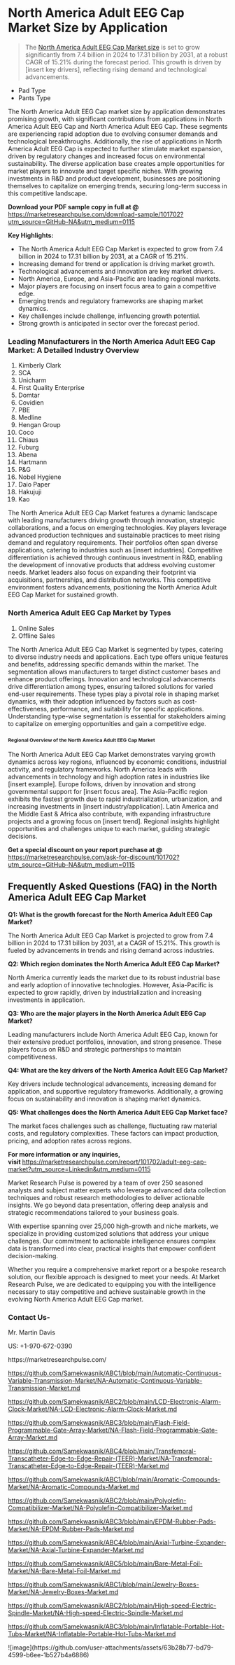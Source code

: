 <h1>North America Adult EEG Cap Market&nbsp;Size by Application</h1><blockquote><p>The <a href="https://marketresearchpulse.com/download-sample/101702?utm_source=GitHub-NA&amp;utm_medium=0115">North America Adult EEG Cap Market size</a> is set to grow significantly from 7.4 billion in 2024 to 17.31 billion by 2031, at a robust CAGR of 15.21% during the forecast period. This growth is driven by [insert key drivers], reflecting rising demand and technological advancements.</p></blockquote><ul><li>Pad Type<li> Pants Type</li></ul><p>The North America Adult EEG Cap market size by application demonstrates promising growth, with significant contributions from applications in North America Adult EEG Cap and North America Adult EEG Cap. These segments are experiencing rapid adoption due to evolving consumer demands and technological breakthroughs. Additionally, the rise of applications in North America Adult EEG Cap is expected to further stimulate market expansion, driven by regulatory changes and increased focus on environmental sustainability. The diverse application base creates ample opportunities for market players to innovate and target specific niches. With growing investments in R&D and product development, businesses are positioning themselves to capitalize on emerging trends, securing long-term success in this competitive landscape.</p><p><strong>Download your PDF sample copy in full at @ </strong><a href="https://marketresearchpulse.com/download-sample/101702?utm_source=GitHub-NA&amp;utm_medium=0115">https://marketresearchpulse.com/download-sample/101702?utm_source=GitHub-NA&amp;utm_medium=0115</a></p><p><strong>Key Highlights: </strong></p><ul><li>The North America Adult EEG Cap Market is expected to grow from 7.4 billion in 2024 to 17.31 billion by 2031, at a CAGR of 15.21%.</li><li>Increasing demand for trend or application is driving market growth.</li><li>Technological advancements and innovation are key market drivers.</li><li>North America, Europe, and Asia-Pacific are leading regional markets.</li><li>Major players are focusing on insert focus area to gain a competitive edge.</li><li>Emerging trends and regulatory frameworks are shaping market dynamics.</li><li>Key challenges include challenge, influencing growth potential.</li><li>Strong growth is anticipated in sector over the forecast period.</li></ul><h3>Leading Manufacturers in the North America Adult EEG Cap Market: A Detailed Industry Overview</h3><ol><li>Kimberly Clark</li><li>SCA</li><li>Unicharm</li><li>First Quality Enterprise</li><li>Domtar</li><li>Covidien</li><li>PBE</li><li>Medline</li><li>Hengan Group</li><li>Coco</li><li>Chiaus</li><li>Fuburg</li><li>Abena</li><li>Hartmann</li><li>P&G</li><li>Nobel Hygiene</li><li>Daio Paper</li><li>Hakujuji</li><li>Kao</li></ol><div class="flex max-w-full flex-col flex-grow"><div class="min-h-8 text-message flex w-full flex-col items-end gap-2 whitespace-normal break-words [.text-message+&amp;]:mt-5" dir="auto" data-message-author-role="assistant" data-message-id="fd8432e4-4910-450d-b182-61b7bfb0a01f" data-message-model-slug="gpt-4o"><div class="flex w-full flex-col gap-1 empty:hidden first:pt-[3px]"><div class="markdown prose w-full break-words dark:prose-invert light"><p>The North America Adult EEG Cap Market features a dynamic landscape with leading manufacturers driving growth through innovation, strategic collaborations, and a focus on emerging technologies. Key players leverage advanced production techniques and sustainable practices to meet rising demand and regulatory requirements. Their portfolios often span diverse applications, catering to industries such as [insert industries]. Competitive differentiation is achieved through continuous investment in R&amp;D, enabling the development of innovative products that address evolving customer needs. Market leaders also focus on expanding their footprint via acquisitions, partnerships, and distribution networks. This competitive environment fosters advancements, positioning the North America Adult EEG Cap Market for sustained growth.</p></div></div></div></div><h3>North America Adult EEG Cap Market by Types</h3><ol><li>Online Sales<li> Offline Sales</li></ol><div class="flex max-w-full flex-col flex-grow"><div class="min-h-8 text-message flex w-full flex-col items-end gap-2 whitespace-normal break-words [.text-message+&amp;]:mt-5" dir="auto" data-message-author-role="assistant" data-message-id="084470be-0bb7-4664-bddf-5156b4f41249" data-message-model-slug="gpt-4o-mini"><div class="flex w-full flex-col gap-1 empty:hidden first:pt-[3px]"><div class="markdown prose w-full break-words dark:prose-invert light"><p>The North America Adult EEG Cap Market is segmented by types, catering to diverse industry needs and applications. Each type offers unique features and benefits, addressing specific demands within the market. The segmentation allows manufacturers to target distinct customer bases and enhance product offerings. Innovation and technological advancements drive differentiation among types, ensuring tailored solutions for varied end-user requirements. These types play a pivotal role in shaping market dynamics, with their adoption influenced by factors such as cost-effectiveness, performance, and suitability for specific applications. Understanding type-wise segmentation is essential for stakeholders aiming to capitalize on emerging opportunities and gain a competitive edge.</p></div></div></div></div><h3><span style="font-size: 11px;">Regional Overview of the North America Adult EEG Cap Market</span></h3><div class="flex max-w-full flex-col flex-grow"><div class="min-h-8 text-message flex w-full flex-col items-end gap-2 whitespace-normal break-words [.text-message+&amp;]:mt-5" dir="auto" data-message-author-role="assistant" data-message-id="e9038762-ce64-4e30-91c9-9bd413514231" data-message-model-slug="gpt-4o-mini"><div class="flex w-full flex-col gap-1 empty:hidden first:pt-[3px]"><div class="markdown prose w-full break-words dark:prose-invert light"><p>The North America Adult EEG Cap Market demonstrates varying growth dynamics across key regions, influenced by economic conditions, industrial activity, and regulatory frameworks. North America leads with advancements in technology and high adoption rates in industries like [insert example]. Europe follows, driven by innovation and strong governmental support for [insert focus area]. The Asia-Pacific region exhibits the fastest growth due to rapid industrialization, urbanization, and increasing investments in [insert industry/application]. Latin America and the Middle East &amp; Africa also contribute, with expanding infrastructure projects and a growing focus on [insert trend]. Regional insights highlight opportunities and challenges unique to each market, guiding strategic decisions.</p></div></div></div></div><p><strong>Get a special discount on your report purchase at @ </strong><a href="https://marketresearchpulse.com/ask-for-discount/101702?utm_source=GitHub-NA&amp;utm_medium=0115">https://marketresearchpulse.com/ask-for-discount/101702?utm_source=GitHub-NA&amp;utm_medium=0115</a></p><h2>Frequently Asked Questions (FAQ) in the North America Adult EEG Cap Market</h2><p><strong>Q1: What is the growth forecast for the North America Adult EEG Cap Market?</strong></p><p>The North America Adult EEG Cap Market is projected to grow from 7.4 billion in 2024 to 17.31 billion by 2031, at a CAGR of 15.21%. This growth is fueled by advancements in trends and rising demand across industries.</p><p><strong>Q2: Which region dominates the North America Adult EEG Cap Market?</strong></p><p>North America currently leads the market due to its robust industrial base and early adoption of innovative technologies. However, Asia-Pacific is expected to grow rapidly, driven by industrialization and increasing investments in application.</p><p><strong>Q3: Who are the major players in the North America Adult EEG Cap Market?</strong></p><p>Leading manufacturers include North America Adult EEG Cap, known for their extensive product portfolios, innovation, and strong presence. These players focus on R&amp;D and strategic partnerships to maintain competitiveness.</p><p><strong>Q4: What are the key drivers of the North America Adult EEG Cap Market?</strong></p><p>Key drivers include technological advancements, increasing demand for application, and supportive regulatory frameworks. Additionally, a growing focus on sustainability and innovation is shaping market dynamics.</p><p><strong>Q5: What challenges does the North America Adult EEG Cap Market face?</strong></p><p>The market faces challenges such as challenge, fluctuating raw material costs, and regulatory complexities. These factors can impact production, pricing, and adoption rates across regions.</p><p><strong>For more information or any inquiries, visit&nbsp;</strong><a href="https://marketresearchpulse.com/report/101702/adult-eeg-cap-market?utm_source=Linkedin&utm_medium=0115">https://marketresearchpulse.com/report/101702/adult-eeg-cap-market?utm_source=Linkedin&utm_medium=0115</a></p><p>Market Research Pulse is powered by a team of over 250 seasoned analysts and subject matter experts who leverage advanced data collection techniques and robust research methodologies to deliver actionable insights. We go beyond data presentation, offering deep analysis and strategic recommendations tailored to your business goals.</p><p>With expertise spanning over 25,000 high-growth and niche markets, we specialize in providing customized solutions that address your unique challenges. Our commitment to actionable intelligence ensures complex data is transformed into clear, practical insights that empower confident decision-making.</p><p>Whether you require a comprehensive market report or a bespoke research solution, our flexible approach is designed to meet your needs. At Market Research Pulse, we are dedicated to equipping you with the intelligence necessary to stay competitive and achieve sustainable growth in the evolving North America Adult EEG Cap market.</p><h3><strong>Contact Us-</strong></h3><p>Mr. Martin Davis</p><p>US: +1-970-672-0390</p><p>https://marketresearchpulse.com/</p><p><a href="https://github.com/Samekwasnik/ABC1/blob/main/Automatic-Continuous-Variable-Transmission-Market/NA-Automatic-Continuous-Variable-Transmission-Market.md">https://github.com/Samekwasnik/ABC1/blob/main/Automatic-Continuous-Variable-Transmission-Market/NA-Automatic-Continuous-Variable-Transmission-Market.md</a></p><p><a href="https://github.com/Samekwasnik/ABC2/blob/main/LCD-Electronic-Alarm-Clock-Market/NA-LCD-Electronic-Alarm-Clock-Market.md">https://github.com/Samekwasnik/ABC2/blob/main/LCD-Electronic-Alarm-Clock-Market/NA-LCD-Electronic-Alarm-Clock-Market.md</a></p><p><a href="https://github.com/Samekwasnik/ABC3/blob/main/Flash-Field-Programmable-Gate-Array-Market/NA-Flash-Field-Programmable-Gate-Array-Market.md">https://github.com/Samekwasnik/ABC3/blob/main/Flash-Field-Programmable-Gate-Array-Market/NA-Flash-Field-Programmable-Gate-Array-Market.md</a></p><p><a href="https://github.com/Samekwasnik/ABC4/blob/main/Transfemoral-Transcatheter-Edge-to-Edge-Repair-(TEER)-Market/NA-Transfemoral-Transcatheter-Edge-to-Edge-Repair-(TEER)-Market.md">https://github.com/Samekwasnik/ABC4/blob/main/Transfemoral-Transcatheter-Edge-to-Edge-Repair-(TEER)-Market/NA-Transfemoral-Transcatheter-Edge-to-Edge-Repair-(TEER)-Market.md</a></p><p><a href="https://github.com/Samekwasnik/ABC1/blob/main/Aromatic-Compounds-Market/NA-Aromatic-Compounds-Market.md">https://github.com/Samekwasnik/ABC1/blob/main/Aromatic-Compounds-Market/NA-Aromatic-Compounds-Market.md</a></p><p><a href="https://github.com/Samekwasnik/ABC2/blob/main/Polyolefin-Compatibilizer-Market/NA-Polyolefin-Compatibilizer-Market.md">https://github.com/Samekwasnik/ABC2/blob/main/Polyolefin-Compatibilizer-Market/NA-Polyolefin-Compatibilizer-Market.md</a></p><p><a href="https://github.com/Samekwasnik/ABC3/blob/main/EPDM-Rubber-Pads-Market/NA-EPDM-Rubber-Pads-Market.md">https://github.com/Samekwasnik/ABC3/blob/main/EPDM-Rubber-Pads-Market/NA-EPDM-Rubber-Pads-Market.md</a></p><p><a href="https://github.com/Samekwasnik/ABC4/blob/main/Axial-Turbine-Expander-Market/NA-Axial-Turbine-Expander-Market.md">https://github.com/Samekwasnik/ABC4/blob/main/Axial-Turbine-Expander-Market/NA-Axial-Turbine-Expander-Market.md</a></p><p><a href="https://github.com/Samekwasnik/ABC5/blob/main/Bare-Metal-Foil-Market/NA-Bare-Metal-Foil-Market.md">https://github.com/Samekwasnik/ABC5/blob/main/Bare-Metal-Foil-Market/NA-Bare-Metal-Foil-Market.md</a></p><p><a href="https://github.com/Samekwasnik/ABC1/blob/main/Jewelry-Boxes-Market/NA-Jewelry-Boxes-Market.md">https://github.com/Samekwasnik/ABC1/blob/main/Jewelry-Boxes-Market/NA-Jewelry-Boxes-Market.md</a></p><p><a href="https://github.com/Samekwasnik/ABC2/blob/main/High-speed-Electric-Spindle-Market/NA-High-speed-Electric-Spindle-Market.md">https://github.com/Samekwasnik/ABC2/blob/main/High-speed-Electric-Spindle-Market/NA-High-speed-Electric-Spindle-Market.md</a></p><p><a href="https://github.com/Samekwasnik/ABC3/blob/main/Inflatable-Portable-Hot-Tubs-Market/NA-Inflatable-Portable-Hot-Tubs-Market.md">https://github.com/Samekwasnik/ABC3/blob/main/Inflatable-Portable-Hot-Tubs-Market/NA-Inflatable-Portable-Hot-Tubs-Market.md</a></p>
![image](https://github.com/user-attachments/assets/63b28b77-bd79-4599-b6ee-1b527b4a6886)
